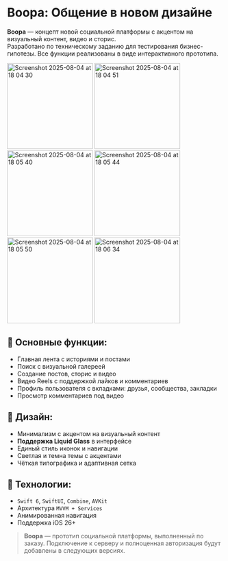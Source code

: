 # Boopa: Общение в новом дизайне

**Boopa** — концепт новой социальной платформы с акцентом на визуальный контент, видео и сторис.  
Разработано по техническому заданию для тестирования бизнес-гипотезы. Все функции реализованы в виде интерактивного прототипа.


 <p> 
<img width="200" alt="Screenshot 2025-08-04 at 18 04 30" src="https://github.com/user-attachments/assets/c44b7f81-d807-4af9-b90d-f7b93fb12a9d" />
<img width="200" alt="Screenshot 2025-08-04 at 18 04 51" src="https://github.com/user-attachments/assets/6c43022f-a202-44e7-8d94-9b0e47af8ccc" />
<img width="200" alt="Screenshot 2025-08-04 at 18 05 40" src="https://github.com/user-attachments/assets/8acddae9-0a5c-4fe1-b9db-ca3818140df3" />
<img width="200" alt="Screenshot 2025-08-04 at 18 05 44" src="https://github.com/user-attachments/assets/eb1d927d-b997-457c-a21a-c2b62478ac5d" />
<img width="200" alt="Screenshot 2025-08-04 at 18 05 50" src="https://github.com/user-attachments/assets/950be00a-4307-40c0-a999-8100875c6571" />
<img width="200" alt="Screenshot 2025-08-04 at 18 06 34" src="https://github.com/user-attachments/assets/32e302ce-c77b-41b1-97c6-6a97b3323c8b" />
</p>


## 📲 Основные функции:

- Главная лента с историями и постами  
- Поиск с визуальной галереей  
- Создание постов, сторис и видео  
- Видео Reels с поддержкой лайков и комментариев  
- Профиль пользователя с вкладками: друзья, сообщества, закладки  
- Просмотр комментариев под видео
 

## 🎨 Дизайн:

- Минимализм с акцентом на визуальный контент  
- **Поддержка Liquid Glass** в интерфейсе 
- Единый стиль иконок и навигации  
- Светлая и темна темы с акцентами  
- Чёткая типографика и адаптивная сетка


## 🧪 Технологии:

- `Swift 6`, `SwiftUI`, `Combine`, `AVKit` 
- Архитектура `MVVM + Services`  
- Анимированная навигация  
- Поддержка iOS 26+



> **Boopa** — прототип социальной платформы, выполненный по заказу. Подключение к серверу и полноценная авторизация будут добавлены в следующих версиях.
